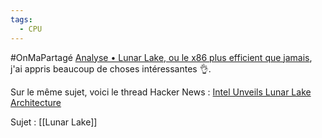 ```yaml
---
tags:
  - CPU
---
```

#OnMaPartagé  [Analyse • Lunar Lake, ou le x86 plus efficient que jamais](https://hardwareand.co/dossiers/cpu/analyse-lunar-lake-ou-l-x86-plus-efficient-que-jamais), j'ai appris beaucoup de choses intéressantes 👌.

Sur le même sujet, voici le thread Hacker News : [Intel Unveils Lunar Lake Architecture](https://news.ycombinator.com/item?id=40570356)

Sujet : [[Lunar Lake]]